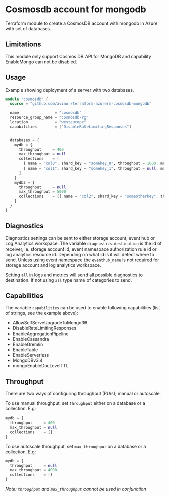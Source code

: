 # Cosmosdb account for mongodb

Terraform module to create a CosmosDB account with mongodb in Azure with set of databases.

## Limitations

This module only support Cosmos DB API for MongoDB and capability EnableMongo can not be disabled.

## Usage

Example showing deployment of a server with two databases.

```terraform
module "cosmosdb" {
  source = "github.com/avinor/terraform-azurerm-cosmosdb-mongodb"

  name                = "cosmosdb"
  resource_group_name = "cosmosdb-rg"
  location            = "westeurope"
  capabilities        = ["DisableRateLimitingResponses"]


  databases = {
    mydb = {
      throughput     = 400
      max_throughput = null
      collections    = [
        { name = "col0", shard_key = "somekey_0", throughput = 1000, max_throughput = null },
        { name = "col1", shard_key = "somekey_1", throughput = null, max_throughput = null }
      ]
    }
    mydb2 = {
      throughput     = null
      max_throughput = 5000
      collections    = [{ name = "col2", shard_key = "someotherkey", throughput = null, max_throughput = null }]
    }
  }
}
```

## Diagnostics

Diagnostics settings can be sent to either storage account, event hub or Log Analytics workspace. The
variable `diagnostics.destination` is the id of receiver, ie. storage account id, event namespace authorization rule id
or log analytics resource id. Depending on what id is it will detect where to send. Unless using event namespace
the `eventhub_name` is not required for storage account and log analytics workspace.

Setting `all` in logs and metrics will send all possible diagnostics to destination. If not using `all` type name of
categories to send.

## Capabilities

The variable `capabilities` can be used to enable following capabilities (list of strings, see the example above):

* AllowSelfServeUpgradeToMongo36
* DisableRateLimitingResponses
* EnableAggregationPipeline
* EnableCassandra
* EnableGremlin
* EnableTable
* EnableServerless
* MongoDBv3.4
* mongoEnableDocLevelTTL

## Throughput

There are two ways of configuring throughput (RU/s); manual or autoscale.

To use manual throughput, set `throughput` either on a database or a collection. E.g:

```terraform
mydb = {
  throughput     = 400
  max_throughput = null
  collections    = []
}
```

To use autoscale throughput, set `max_throughput` on a database or a collection. E.g:

```terraform
mydb = {
  throughput     = null
  max_throughput = 4000
  collections    = []
}
```

_Note: `throughput` and `max_throughput` cannot be used in conjunction_
